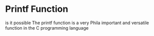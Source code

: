 # Printf Function

is it possible
The printf function is a very Phila important and versatile function in the C programming language

